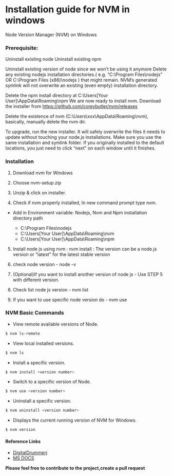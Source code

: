 # Installation guide for NVM in windows
Node Version Manager (NVM) on Windows





### Prerequisite:

Uninstall existing node
Uninstall existing npm

Uninstall existing version of node since we won’t be using it anymore
Delete any existing nodejs installation directories.( e.g. “C:\Program Files\nodejs” OR C:\Program Files (x86)\nodejs ) that might remain. NVM’s generated symlink will not overwrite an existing (even empty) installation directory.

Delete the npm install directory at C:\Users\[Your User]\AppData\Roaming\npm We are now ready to install nvm. Download the installer from https://github.com/coreybutler/nvm/releases

Delete the existence of nvm (C:\Users\xxx\AppData\Roaming\nvm), basically, manually delete the nvm dir.

To upgrade, run the new installer. It will safely overwrite the files it needs to update without touching your node.js installations. Make sure you use the same installation and symlink folder. If you originally installed to the default locations, you just need to click “next” on each window until it finishes.


### Installation

 1. Download nvm for Windows

 2. Choose nvm-setup.zip

 3. Unzip & click on installer.

 4. Check if nvm properly installed, In new command prompt type nvm.

  - Add in Environment variable: 
    Nodejs, Nvm and Npm installation directory path

    * C:\Program Files\nodejs 
    * C:\Users\[Your User]\AppData\Roaming\nvm
    * C:\Users\[Your User]\AppData\Roaming\npm

 5. Install node js using nvm : nvm install <version> : The version can be a node.js version or "latest" for the latest stable version

 6. check node version - node -v 

 7. (Optional)If you want to install another version of node js - Use STEP 5 with different version.

 8. Check list node js version - nvm list

 9. If you want to use specific node version do - nvm use <version>


###  NVM Basic Commands

+ View remote available versions of Node.

```sh
$ nvm ls-remote
```

+ View local installed versions.

```sh
$ nvm ls
```

+ Install a specific version.

```sh
$ nvm install <version number>
```

+ Switch to a specific version of Node.

```sh
$ nvm use <version number>
```

+ Uninstall a specific version.

```sh
$ nvm uninstall <version number>
```

+ Displays the current running version of NVM for Windows.

```sh
$ nvm version 
```

#### Reference Links

* [DigitalDrummerj]
* [MS DOCS]

[DigitalDrummerj]: https://digitaldrummerj.me/windows-running-multiple-versions-of-node/
[MS DOCS]: https://docs.microsoft.com/en-us/windows/nodejs/setup-on-windows

**Please feel free to contribute to the project,create a pull request**

